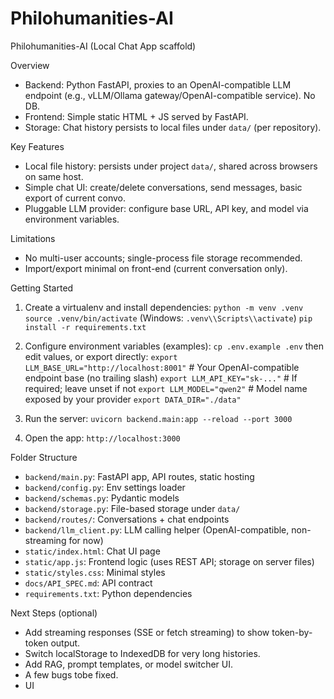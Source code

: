 # Philohumanities-AI

Philohumanities-AI (Local Chat App scaffold)

Overview
- Backend: Python FastAPI, proxies to an OpenAI-compatible LLM endpoint (e.g., vLLM/Ollama gateway/OpenAI-compatible service). No DB.
- Frontend: Simple static HTML + JS served by FastAPI.
- Storage: Chat history persists to local files under `data/` (per repository).

Key Features
- Local file history: persists under project `data/`, shared across browsers on same host.
- Simple chat UI: create/delete conversations, send messages, basic export of current convo.
- Pluggable LLM provider: configure base URL, API key, and model via environment variables.

Limitations
- No multi-user accounts; single-process file storage recommended.
- Import/export minimal on front-end (current conversation only).

Getting Started
1) Create a virtualenv and install dependencies:
   `python -m venv .venv`
   `source .venv/bin/activate`  (Windows: `.venv\\Scripts\\activate`)
   `pip install -r requirements.txt`

2) Configure environment variables (examples):
   `cp .env.example .env` then edit values, or export directly:
   `export LLM_BASE_URL="http://localhost:8001"`    # Your OpenAI-compatible endpoint base (no trailing slash)
   `export LLM_API_KEY="sk-..."`                     # If required; leave unset if not
   `export LLM_MODEL="qwen2"`                        # Model name exposed by your provider
   `export DATA_DIR="./data"`

3) Run the server:
   `uvicorn backend.main:app --reload --port 3000`

4) Open the app:
   `http://localhost:3000`

Folder Structure
- `backend/main.py`: FastAPI app, API routes, static hosting
- `backend/config.py`: Env settings loader
- `backend/schemas.py`: Pydantic models
- `backend/storage.py`: File-based storage under `data/`
- `backend/routes/`: Conversations + chat endpoints
- `backend/llm_client.py`: LLM calling helper (OpenAI-compatible, non-streaming for now)
- `static/index.html`: Chat UI page
- `static/app.js`: Frontend logic (uses REST API; storage on server files)
- `static/styles.css`: Minimal styles
- `docs/API_SPEC.md`: API contract
- `requirements.txt`: Python dependencies

Next Steps (optional)
- Add streaming responses (SSE or fetch streaming) to show token-by-token output.
- Switch localStorage to IndexedDB for very long histories.
- Add RAG, prompt templates, or model switcher UI.
- A few bugs tobe fixed.
- UI

